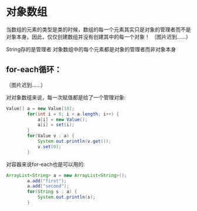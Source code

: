 ﻿# 对象数组

当数组的元素的类型是类的时候，数组的每一个元素其实只是对象的管理者而不是对象本身。因此，仅仅创建数组并没有创建其中的每一个对象！
（图片迟到……）

String存的是管理者
对象数组中的每个元素都是对象的管理者而非对象本身

## for-each循环：
（图片迟到……）

对对象数组来说，每一次赋值都是给了一个管理对象:
`````````java
Value[] a = new Value[10];
		for(int i = 0; i < a.length; i++) {
			a[i] = new Value();
			a[i] = set(i);
		}
		for(Value v : a) {
			System.out.println(v.get());
			v.set(0);
		}
`````````````		

对容器来说for-each也是可以用的:
`````````````java
ArrayList<String> a = new ArrayList<String>();
		a.add("first");
		a.add("second");
		for(String s : a) {
			System.out.println(s);
		}
````````````````




